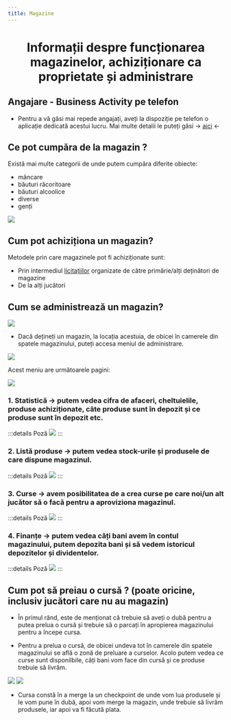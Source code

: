 ```yaml
---
title: Magazine
---
```



# <center>Informații despre funcționarea magazinelor, achiziționare ca proprietate și administrare</center>

## Angajare - Business Activity pe telefon

- Pentru a vă găsi mai repede angajați, aveți la dispoziție pe telefon o aplicație dedicată acestui lucru. Mai multe detalii le puteți găsi -> [aici](/general/telefon.html#aplicatia-business-activity) <-

## Ce pot cumpăra de la magazin ?

Există mai multe categorii de unde putem cumpăra diferite obiecte:

- mâncare
- băuturi răcoritoare
- băuturi alcoolice
- diverse
- genți

![](https://i.imgur.com/ntITtTB.png)

## Cum pot achiziționa un magazin?

Metodele prin care magazinele pot fi achiziționate sunt:

- Prin intermediul [licitațiilor](auction) organizate de către primărie/alți deținători de magazine
- De la alți jucători

## Cum se administrează un magazin?

![](https://i.imgur.com/X6Pw5Ks.png)

- Dacă dețineți un magazin, la locația acestuia, de obicei în camerele din spatele magazinului, puteți accesa meniul de administrare.

![](https://i.imgur.com/tc5ZEhM.png)

Acest meniu are următoarele pagini:

![](https://i.imgur.com/T7dPFAQ.png)

### 1. Statistică -> putem vedea cifra de afaceri, cheltuielile, produse achiziționate, câte produse sunt în depozit și ce produse sunt în depozit etc.
:::details Poză
![](https://i.imgur.com/2oUQGmh.png)
:::

### 2. Listă produse -> putem vedea stock-urile și produsele de care dispune magazinul.
:::details Poză
![](https://i.imgur.com/YSAMoaY.png)
:::

### 3. Curse -> avem posibilitatea de a crea curse pe care noi/un alt jucător să o facă pentru a aproviziona magazinul.
:::details Poză
![](https://i.imgur.com/W0iekQm.png)
:::

### 4. Finanțe -> putem vedea câți bani avem în contul magazinului, putem depozita bani și să vedem istoricul depozitelor și dividentelor.
:::details Poză
![](https://i.imgur.com/FXDiruY.png)
:::

## Cum pot să preiau o cursă ? (poate oricine, inclusiv jucători care nu au magazin)

- În primul rând, este de menționat că trebuie să aveți o dubă pentru a putea prelua o cursă și trebuie să o parcați în apropierea magazinului pentru a începe cursa.

- Pentru a prelua o cursă, de obicei undeva tot în camerele din spatele magazinului se află o zonă de preluare a curselor. Acolo putem vedea ce curse sunt disponilbile, câți bani vom face din cursă și ce produse trebuie să livrăm.

![](https://i.imgur.com/FDs8EM7.png)
![](https://i.imgur.com/wofx5ww.png)

- Cursa constă în a merge la un checkpoint de unde vom lua produsele și le vom pune în dubă, apoi vom merge la magazin, unde trebuie să livrăm produsele, iar apoi va fi făcută plata.